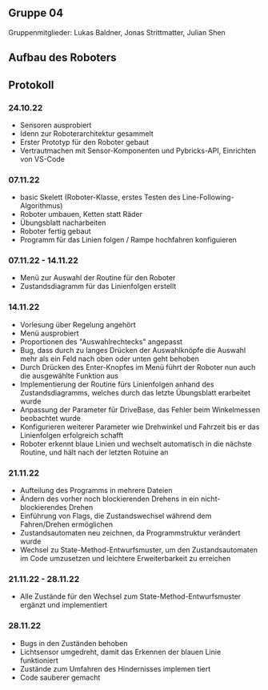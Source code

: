 ## Gruppe 04
Gruppenmitglieder: Lukas Baldner, Jonas Strittmatter, Julian Shen

## Aufbau des Roboters


## Protokoll

### 24.10.22
- Sensoren ausprobiert
- Idenn zur Roboterarchitektur gesammelt
- Erster Prototyp für den Roboter gebaut
- Vertrautmachen mit Sensor-Komponenten und Pybricks-API, Einrichten von VS-Code

### 07.11.22
- basic Skelett (Roboter-Klasse, erstes Testen des Line-Following-Algorithmus)
- Roboter umbauen, Ketten statt Räder
- Übungsblatt nacharbeiten
- Roboter fertig gebaut
- Programm für das Linien folgen / Rampe hochfahren konfiguieren

### 07.11.22 - 14.11.22
- Menü zur Auswahl der Routine für den Roboter
- Zustandsdiagramm für das Linienfolgen erstellt

### 14.11.22
- Vorlesung über Regelung angehört
- Menü ausprobiert
- Proportionen des "Auswahlrechtecks" angepasst
- Bug, dass durch zu langes Drücken der Auswahlknöpfe die Auswahl mehr als ein Feld nach oben oder unten geht behoben
- Durch Drücken des Enter-Knopfes im Menü führt der Roboter nun auch die ausgewählte Funktion aus
- Implementierung der Routine fürs Linienfolgen anhand des Zustandsdiagramms, welches durch das letzte Übungsblatt erarbeitet wurde
- Anpassung der Parameter für DriveBase, das Fehler beim Winkelmessen beobachtet wurde
- Konfigurieren weiterer Parameter wie Drehwinkel und Fahrzeit bis er das Linienfolgen erfolgreich schafft
- Roboter erkennt blaue Linien und wechselt automatisch in die nächste Routine, und hält nach der letzten Rotuine an

### 21.11.22
- Aufteilung des Programms in mehrere Dateien
- Ändern des vorher noch blockierenden Drehens in ein nicht-blockierendes Drehen
- Einführung von Flags, die Zustandswechsel während dem Fahren/Drehen ermöglichen
- Zustandsautomaten neu zeichnen, da Programmstruktur verändert wurde
- Wechsel zu State-Method-Entwurfsmuster, um den Zustandsautomaten im Code umzusetzen und leichtere Erweiterbarkeit zu erreichen

### 21.11.22 - 28.11.22
- Alle Zustände für den Wechsel zum State-Method-Entwurfsmuster ergänzt und implementiert

### 28.11.22
- Bugs in den Zuständen behoben
- Lichtsensor umgedreht, damit das Erkennen der blauen Linie funktioniert
- Zustände zum Umfahren des Hindernisses implemen tiert
- Code sauberer gemacht